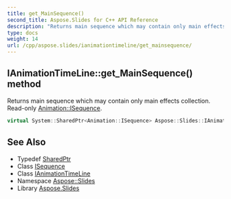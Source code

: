 ```yaml
---
title: get_MainSequence()
second_title: Aspose.Slides for C++ API Reference
description: "Returns main sequence which may contain only main effects collection. Read-only Animation::ISequence."
type: docs
weight: 14
url: /cpp/aspose.slides/ianimationtimeline/get_mainsequence/
---
```

## IAnimationTimeLine::get_MainSequence() method


Returns main sequence which may contain only main effects collection. Read-only [Animation::ISequence](../../../aspose.slides.animation/isequence/).

```cpp
virtual System::SharedPtr<Animation::ISequence> Aspose::Slides::IAnimationTimeLine::get_MainSequence()=0
```

## See Also

* Typedef [SharedPtr](../../system/sharedptr/)
* Class [ISequence](../../aspose.slides.animation/isequence/)
* Class [IAnimationTimeLine](./)
* Namespace [Aspose::Slides](../)
* Library [Aspose.Slides](../../)